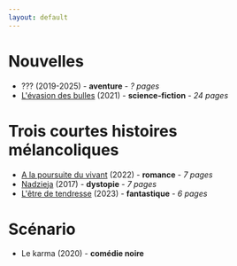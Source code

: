 ```yaml
---
layout: default
---
```


# Nouvelles
* ??? (2019-2025) - **aventure** - _? pages_
* [L'évasion des bulles](./L_evasion_des_bulles.pdf) (2021) - **science-fiction** - _24 pages_

# Trois courtes histoires mélancoliques
* [A la poursuite du vivant](./A_la_poursuite_du_vivant.pdf) (2022) - **romance** - _7 pages_
* [Nadzieja](./Nadzieja.pdf) (2017) - **dystopie** - _7 pages_
* [L'être de tendresse](./L_etre_de_tendresse.pdf) (2023) - **fantastique** - _6 pages_

# Scénario
* Le karma (2020) - **comédie noire**
